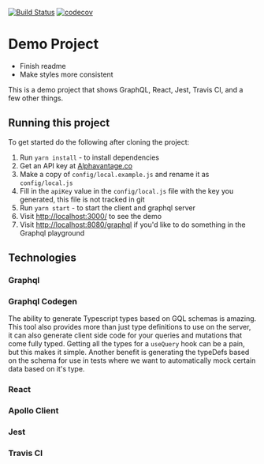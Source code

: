 [![Build Status](https://travis-ci.com/ebuchmann/demo-project.svg?branch=master)](https://travis-ci.com/ebuchmann/demo-project)
[![codecov](https://codecov.io/gh/ebuchmann/demo-project/branch/master/graph/badge.svg)](https://codecov.io/gh/ebuchmann/demo-project)

# Demo Project

- Finish readme
- Make styles more consistent

This is a demo project that shows GraphQL, React, Jest, Travis CI, and a few other things.

## Running this project

To get started do the following after cloning the project:

1. Run `yarn install` - to install dependencies
2. Get an API key at [Alphavantage.co](https://www.alphavantage.co/support/#api-key)
3. Make a copy of `config/local.example.js` and rename it as `config/local.js`
4. Fill in the `apiKey` value in the `config/local.js` file with the key you generated, this file is not tracked in git
5. Run `yarn start` - to start the client and graphql server
6. Visit [http://localhost:3000/](http://localhost:3000/) to see the demo
7. Visit [http://localhost:8080/graphql](http://localhost:8080/graphql) if you'd like to do something in the Graphql playground

## Technologies

### Graphql

### Graphql Codegen

The ability to generate Typescript types based on GQL schemas is amazing. This tool also provides more than just type definitions to use on the server, it can also generate client side code for your queries and mutations that come fully typed. Getting all the types for a `useQuery` hook can be a pain, but this makes it simple. Another benefit is generating the typeDefs based on the schema for use in tests where we want to automatically mock certain data based on it's type.

### React

### Apollo Client

### Jest

### Travis CI
